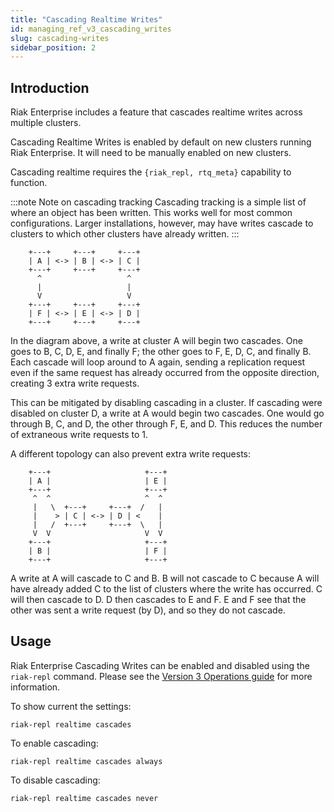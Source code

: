```yaml
---
title: "Cascading Realtime Writes"
id: managing_ref_v3_cascading_writes
slug: cascading-writes
sidebar_position: 2
---
```


## Introduction

Riak Enterprise includes a feature that cascades realtime writes across
multiple clusters.

Cascading Realtime Writes is enabled by default on new clusters running
Riak Enterprise. It will need to be manually enabled on new clusters.

Cascading realtime requires the `{riak_repl, rtq_meta}` capability to
function.

:::note Note on cascading tracking
Cascading tracking is a simple list of where an object has been written. This
works well for most common configurations. Larger installations, however, may
have writes cascade to clusters to which other clusters have already written.
:::

```
    +---+     +---+     +---+
    | A | <-> | B | <-> | C |
    +---+     +---+     +---+
      ^                   ^
      |                   |
      V                   V
    +---+     +---+     +---+
    | F | <-> | E | <-> | D |
    +---+     +---+     +---+
```

In the diagram above, a write at cluster A will begin two cascades. One
goes to B, C, D, E, and finally F; the other goes to F, E, D, C, and
finally B. Each cascade will loop around to A again, sending a
replication request even if the same request has already occurred from
the opposite direction, creating 3 extra write requests.

This can be mitigated by disabling cascading in a cluster. If cascading
were disabled on cluster D, a write at A would begin two cascades. One
would go through B, C, and D, the other through F, E, and D. This
reduces the number of extraneous write requests to 1.

A different topology can also prevent extra write requests:

```
    +---+                     +---+
    | A |                     | E |
    +---+                     +---+
     ^  ^                     ^  ^
     |   \  +---+     +---+  /   |
     |    > | C | <-> | D | <    |
     |   /  +---+     +---+  \   |
     V  V                     V  V
    +---+                     +---+
    | B |                     | F |
    +---+                     +---+
```

A write at A will cascade to C and B. B will not cascade to C because
A will have already added C to the list of clusters where the write has
occurred. C will then cascade to D. D then cascades to E and F. E and F
see that the other was sent a write request (by D), and so they do not
cascade.

## Usage

Riak Enterprise Cascading Writes can be enabled and disabled using the
`riak-repl` command. Please see the [Version 3 Operations guide](../../../using/cluster-operations/v3-multi-datacenter.md) for more information.

To show current the settings:

`riak-repl realtime cascades`

To enable cascading:

`riak-repl realtime cascades always`

To disable cascading:

`riak-repl realtime cascades never`

